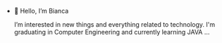 - 👋 Hello, I’m Bianca

  I’m interested in new things and everything related to technology. I'm graduating in Computer Engineering and currently learning JAVA
...

<!---
brstsd/brstsd is a ✨ special ✨ repository because its `README.md` (this file) appears on your GitHub profile.
You can click the Preview link to take a look at your changes.
--->

